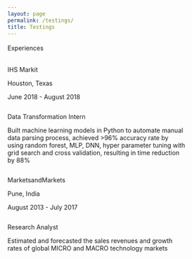 ```yaml
---
layout: page
permalink: /testings/
title: Testings
---
```

<!DOCTYPE html>
<html>
<head>
<meta name="viewport" content="width=device-width, initial-scale=1">
<style>
* {
  box-sizing: border-box;
}

/* Create two unequal columns that floats next to each other */
.column {
  float: left;
  padding: 10px;
  height: 150px; /* Should be removed. Only for demonstration */
}

.left {
  width: 35%;
}

.right {
  width: 65%;
}

/* Clear floats after the columns */
.row:after {
  content: "";
  display: table;
  clear: both;
}

.exp {
 
  font-size: 25px;
  color: #bd5d38;
  line-height: 1;
  line-height: 36px; margin-bottom: 6px;
  font-family: "Roboto Condensed",  sans-serif;
}

.exps {
 
  font-size: 25px;
  color: #bd5d38;
  line-height: 0.7;
   line-height: 36px; margin-bottom: 6px;
  font-family: 'opensans-bold', sans-serif;
  
}
.expt {
  
  text-align: center;
  
  font-size: 45px;
  line-height: 1.7;
}

.expd {

  font-size: 15px;
  
  line-height: 0.7;
}

.horizontal-line div {
    background: #bcbcbc none repeat scroll 0 0;
    height: 2px;
    margin: 0 auto;
    width: 77px;
}
.horizontal-line div.top {
    margin-bottom: 3px;
    width: 44px;
    
}


</style>
</head>
<body>

<div>
<div class="expt">Experiences</div>
	<div class="horizontal-line">
                <div class="top"></div>
                	<div class="bottom"></div>
</div>               

<p>

</p>

<div class="row">
  <div class="column left" style="background-color:#00000;">
    <p class="exp">IHS Markit</p>
    <p class="expd">Houston, Texas</p>
    <p class="expd">June 2018 - August 2018</p>
  </div>
  <div class="column right" style="background-color:#00000;">
    <p class="exps">Data Transformation Intern</p>
    <p>Built machine learning models in Python to automate manual data parsing process,
achieved >96% accuracy rate by using random forest, MLP, DNN, hyper parameter
tuning with grid search and cross validation, resulting in time reduction by 88%
</p>
  </div>
  
  <div class="column left" style="background-color:#00000;">
    <p class="exp">MarketsandMarkets</p>
    <p class="expd">Pune, India</p>
    <p class="expd">August 2013 - July 2017</p>
  </div>
  
  <div class="column right" style="background-color:#00000;">
    <p class="exps">Research Analyst</p>
    <p>Estimated and forecasted the sales revenues and growth rates of global MICRO and
MACRO technology markets</p>
  </div>
</div>

</body>
</html>
